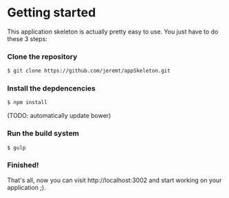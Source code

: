 Getting started
===============

This application skeleton is actually pretty easy to use. You just have to do these 3 steps:

### Clone the repository

```sh
$ git clone https://github.com/jeremt/appSkeleton.git
```

### Install the depdencencies

```sh
$ npm install
```

(TODO: automatically update bower)

### Run the build system

```sh
$ gulp
```

### Finished!

That's all, now you can visit http://localhost:3002 and start working on your application ;).
